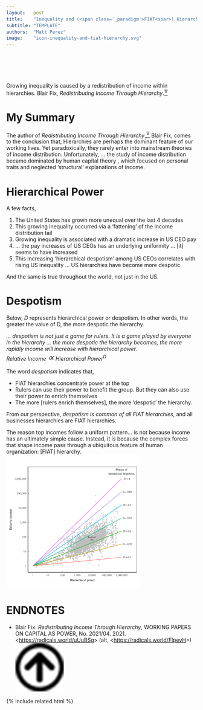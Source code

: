 ```yaml
---
layout:   post
title:    "Inequality and (<span class='_paradigm'>FIAT<spar>) Hierarchy"
subtitle: "TEMPLATE"
authors:  "Matt Perez"
image:    "icon-inequality-and-fiat-hierarchy.svg"
---
```


<div style="display:none;">
 <p>&ldquo;Growing inequality is caused by a redistribution of income within hierarchies.&rdquo;</p>
</div>

<h1>&nbsp;</h1>
 <div class="_citation">
  <span class="_quotespan">Growing inequality is caused by a redistribution of income within hierarchies.</span>
  <span id="_signature">Blair Fix, <em>Redistributing Income Through Hierarchy</em>.<a href="#en01"><sup id="bm01">&hairsp;&nabla;&hairsp;</sup></a></span>
 </div>

<h1>My Summary</h1>
 <p>The author of <em>Redistributing Income Through Hierarchy</em>,<a href="#en01"><sup id="bm01">&hairsp;&nabla;&hairsp;</sup></a> Blair Fix, comes to the conclusion that, <span class="_quotespan">Hierarchies are perhaps the dominant feature of our working lives. Yet paradoxically, they rarely enter into mainstream theories of income distribution.</span> Unfortunately, <span class="_quotespan">&hellip; the study of income distribution became dominated by human capital theory , which focused on personal traits and neglected &lsquo;structural&rsquo; explanations of income.</span>

<h1>Hierarchical Power</h1>
 <p>A few facts,</p>
 <div class="_citation">
  <ol>
   <li>The United States has grown more unequal over the last 4 decades</li>
   <li>This growing inequality occurred via a ‘fattening’ of the income distribution tail</li>
   <li>Growing inequality is associated with a dramatic increase in US CEO pay</li>
   <li>&hellip; the pay increases of US CEOs has an underlying uniformity &hellip; [it] seems to have increased</li>
   <li>This increasing ‘hierarchical despotism’ among US CEOs correlates with rising US inequality &hellip; US hierarchies have become more despotic.</li>
  </ol>
 </div>
 <p>And the same is true throughout the world, not just in the  US.</p>

<h1>Despotism</h1>
  <p>Below, <em>D</em> represents hierarchical power or despotism. In other words, <span class="_quotespan">the greater the value of <span class="__me">D</span>, the more despotic the hierarchy.</span></p>
  <div class="_citation">
   <span style="font-style:italic; ">&hellip; despotism is not just a game for rulers. It is a game played by everyone in the hierarchy &hellip; the more despotic the hierarchy becomes, the more rapidly income will increase with hierarchical power.
    <div class="_center">
     <span>Relative Income <span style="font-size:x-large; ">&#x221D;</span> Hierarchical Power<sup>D</sup></span>
    </div>
   </span>
  </div>
  <p>The word <em>despotism</em> indicates that,
   <ul>
    <li><span class="_paradigm">FIAT</span> hierarchies <span class="_quotespan">concentrate power at the top</span></li>
    <li><span class="_quotespan">Rulers can use their power to benefit the group. But they can also use their power to enrich themselves</span></li>
    <li><span class="_quotespan">The more [rulers enrich themselves], the more &lsquo;despotic&rsquo; the hierarchy.</span></li>
   </ul>
  <p>From our perspective, <em>despotism is common of <span id="_bolder">all</span> <span class="_paradigm">FIAT</span> hierarchies</em>, and all businesses hierarchies are <span class="_paradigm">FIAT</span> hierarchies.</p>
  <div class="_citation">
   <span class="_quotespan">The reason top incomes follow a uniform pattern&hellip; is not because income has an ultimately simple cause. Instead, it is because the complex forces that shape income pass through a ubiquitous feature of human organization: <span class="_me">[<span class="_paradigm">FIAT</span>]</span> hierarchy.</span>
  </div>
  <div class="_center">
   <img
    src="/assets/img/pic-inequality-and-fiat-hierarchy-2.svg"
    width="70%"
    alt="">
  </div>

<h1 class="_section">ENDNOTES</h1>
 <ul>
  <li id="en01">
   <p class="_list-item">
    Blair Fix.
    <em>Redistributing Income Through Hierarchy</em>,
    WORKING PAPERS ON CAPITAL AS POWER, No. 2021/04.
    2021.
    &lt;<a href="https://radicals.world/uUuBSg" target="_blank">https://radicals.world/uUuBSg</a>&gt;
    (alt, &lt;<a href="https://radicals.world/FlpevH" target="_blank">https://radicals.world/FlpevH</a>&gt;)
    <a class="_uparrow" href="#bm01"><img src="/assets/img/arrow-up-icon.png"></a>
   </p>
  </li>
 </ul>

{% include related.html %}